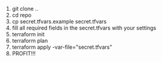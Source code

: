 1. git clone .. 
2. cd repo
3. cp secret.tfvars.example secret.tfvars
4. fill all required fields in the secret.tfvars with your settings
5. terraform init
6. terraform plan 
7. terraform apply -var-file="secret.tfvars"
8. PROFIT!!!